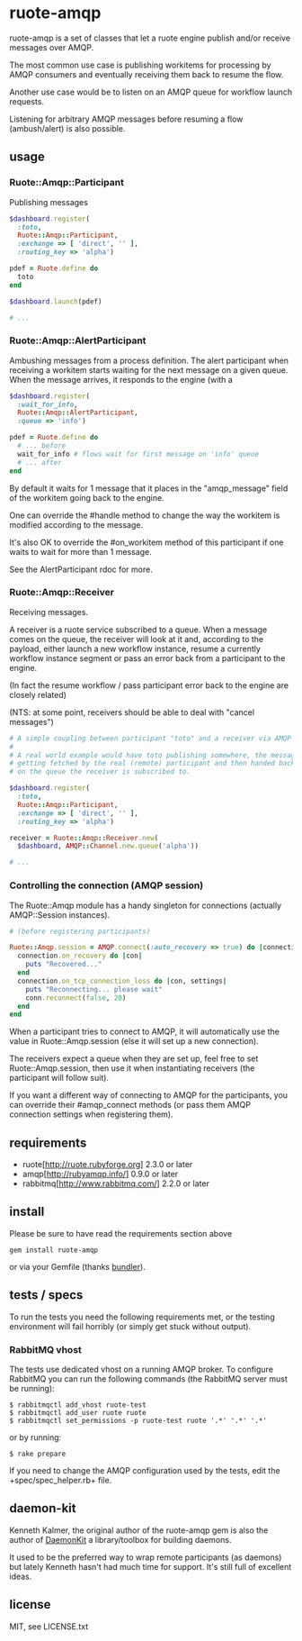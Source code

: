 # ruote-amqp

ruote-amqp is a set of classes that let a ruote engine publish and/or receive messages over AMQP.

The most common use case is publishing workitems for processing by AMQP consumers and eventually receiving them back to resume the flow.

Another use case would be to listen on an AMQP queue for workflow launch requests.

Listening for arbitrary AMQP messages before resuming a flow (ambush/alert) is also possible.


## usage

### Ruote::Amqp::Participant

Publishing messages

```ruby
$dashboard.register(
  :toto,
  Ruote::Amqp::Participant,
  :exchange => [ 'direct', '' ],
  :routing_key => 'alpha')

pdef = Ruote.define do
  toto
end

$dashboard.launch(pdef)

# ...
```

### Ruote::Amqp::AlertParticipant

Ambushing messages from a process definition. The alert participant when
receiving a workitem starts waiting for the next message on a given queue. When
the message arrives, it responds to the engine (with a

```ruby
$dashboard.register(
  :wait_for_info,
  Ruote::Amqp::AlertParticipant,
  :queue => 'info')

pdef = Ruote.define do
  # ... before
  wait_for_info # flows wait for first message on 'info' queue
  # ... after
end
```

By default it waits for 1 message that it places in the "amqp_message" field
of the workitem going back to the engine.

One can override the #handle method to change the way the workitem is modified
according to the message.

It's also OK to override the #on_workitem method of this participant if one
waits to wait for more than 1 message.

See the AlertParticipant rdoc for more.

### Ruote::Amqp::Receiver

Receiving messages.

A receiver is a ruote service subscribed to a queue. When a message comes on
the queue, the receiver will look at it and, according to the payload, either
launch a new workflow instance, resume a currently workflow instance segment
or pass an error back from a participant to the engine.

(In fact the resume workflow / pass participant error back to the engine are
closely related)

(NTS: at some point, receivers should be able to deal with "cancel messages")

```ruby
# A simple coupling between participant "toto" and a receiver via AMQP
#
# A real world example would have toto publishing somewhere, the message
# getting fetched by the real (remote) participant and then handed back
# on the queue the receiver is subscribed to.

$dashboard.register(
  :toto,
  Ruote::Amqp::Participant,
  :exchange => [ 'direct', '' ],
  :routing_key => 'alpha')

receiver = Ruote::Amqp::Receiver.new(
  $dashboard, AMQP::Channel.new.queue('alpha'))

# ...
```

### Controlling the connection (AMQP session)

The Ruote::Amqp module has a handy singleton for connections (actually
AMQP::Session instances).

```ruby
# (before registering participants)

Ruote::Amqp.session = AMQP.connect(:auto_recovery => true) do |connection|
  connection.on_recovery do |con|
    puts "Recovered..."
  end
  connection.on_tcp_connection_loss do |con, settings|
    puts "Reconnecting... please wait"
    conn.reconnect(false, 20)
  end
end
```

When a participant tries to connect to AMQP, it will automatically use the value in Ruote::Amqp.session (else it will set up a new connection).

The receivers expect a queue when they are set up, feel free to set Ruote::Amqp.session, then use it when instantiating receivers (the participant will follow suit).

If you want a different way of connecting to AMQP for the participants, you can override their #amqp_connect methods (or pass them AMQP connection settings when registering them).


## requirements

* ruote[http://ruote.rubyforge.org] 2.3.0 or later
* amqp[http://rubyamqp.info/] 0.9.0 or later
* rabbitmq[http://www.rabbitmq.com/] 2.2.0 or later


## install

Please be sure to have read the requirements section above

    gem install ruote-amqp

or via your Gemfile (thanks [bundler](http://gembundler.com)).


## tests / specs

To run the tests you need the following requirements met, or the testing environment will fail horribly (or simply get stuck without output).


### RabbitMQ vhost

The tests use dedicated vhost on a running AMQP broker. To configure RabbitMQ
you can run the following commands (the RabbitMQ server must be running):

    $ rabbitmqctl add_vhost ruote-test
    $ rabbitmqctl add_user ruote ruote
    $ rabbitmqctl set_permissions -p ruote-test ruote '.*' '.*' '.*'

or by running:

    $ rake prepare


If you need to change the AMQP configuration used by the tests, edit the
+spec/spec_helper.rb+ file.


## daemon-kit

Kenneth Kalmer, the original author of the ruote-amqp gem is also the author of [DaemonKit](https://github.com/kennethkalmer/daemon-kit) a library/toolbox for building daemons.

It used to be the preferred way to wrap remote participants (as daemons) but lately Kenneth hasn't had much time for support. It's still full of excellent ideas.


## license

MIT, see LICENSE.txt

